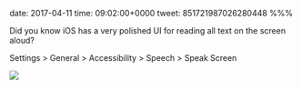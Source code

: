 date: 2017-04-11
time: 09:02:00+0000
tweet: 851721987026280448
%%%

Did you know iOS has a very polished UI for reading all text on the screen aloud?

Settings &gt; General &gt; Accessibility &gt; Speech &gt; Speak Screen

![](C9HsnT_XkAA4R8t.jpg)
